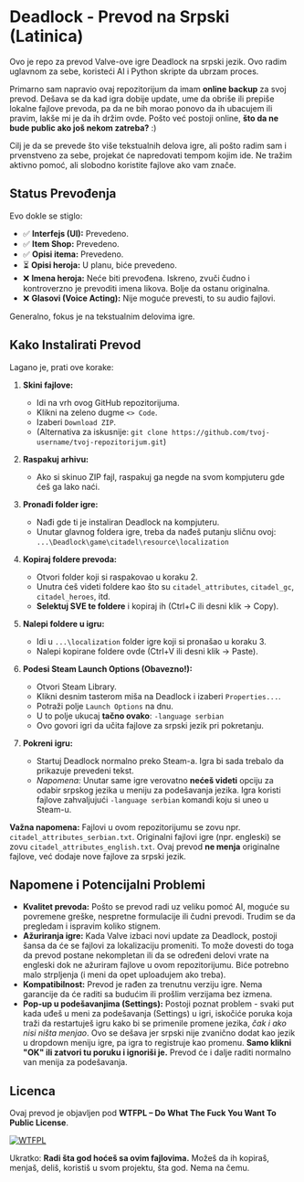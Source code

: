 # Deadlock - Prevod na Srpski (Latinica)

Ovo je repo za prevod Valve-ove igre Deadlock na srpski jezik. Ovo radim uglavnom za sebe, koristeći AI i Python skripte da ubrzam proces.

Primarno sam napravio ovaj repozitorijum da imam **online backup** za svoj prevod. Dešava se da kad igra dobije update, ume da obriše ili prepiše lokalne fajlove prevoda, pa da ne bih morao ponovo da ih ubacujem ili pravim, lakše mi je da ih držim ovde. Pošto već postoji online, **što da ne bude public ako još nekom zatreba?** :)

Cilj je da se prevede što više tekstualnih delova igre, ali pošto radim sam i prvenstveno za sebe, projekat će napredovati tempom kojim ide. Ne tražim aktivno pomoć, ali slobodno koristite fajlove ako vam znače.

## Status Prevođenja

Evo dokle se stiglo:

* ✅ **Interfejs (UI):** Prevedeno.
* ✅ **Item Shop:** Prevedeno.
* ✅ **Opisi itema:** Prevedeno.
* ⏳ **Opisi heroja:** U planu, biće prevedeno.
* ❌ **Imena heroja:** Neće biti prevođena. Iskreno, zvuči čudno i kontroverzno je prevoditi imena likova. Bolje da ostanu originalna.
* ❌ **Glasovi (Voice Acting):** Nije moguće prevesti, to su audio fajlovi.

Generalno, fokus je na tekstualnim delovima igre.

## Kako Instalirati Prevod

Lagano je, prati ove korake:

1.  **Skini fajlove:**
    * Idi na vrh ovog GitHub repozitorijuma.
    * Klikni na zeleno dugme `<> Code`.
    * Izaberi `Download ZIP`.
    * (Alternativa za iskusnije: `git clone https://github.com/tvoj-username/tvoj-repozitorijum.git`)

2.  **Raspakuj arhivu:**
    * Ako si skinuo ZIP fajl, raspakuj ga negde na svom kompjuteru gde ćeš ga lako naći.

3.  **Pronađi folder igre:**
    * Nađi gde ti je instaliran Deadlock na kompjuteru.
    * Unutar glavnog foldera igre, treba da nađeš putanju sličnu ovoj: `...\Deadlock\game\citadel\resource\localization`

4.  **Kopiraj foldere prevoda:**
    * Otvori folder koji si raspakovao u koraku 2.
    * Unutra ćeš videti foldere kao što su `citadel_attributes`, `citadel_gc`, `citadel_heroes`, itd.
    * **Selektuj SVE te foldere** i kopiraj ih (Ctrl+C ili desni klik -> Copy).

5.  **Nalepi foldere u igru:**
    * Idi u `...\localization` folder igre koji si pronašao u koraku 3.
    * Nalepi kopirane foldere ovde (Ctrl+V ili desni klik -> Paste).

6.  **Podesi Steam Launch Options (Obavezno!):**
    * Otvori Steam Library.
    * Klikni desnim tasterom miša na Deadlock i izaberi `Properties...`.
    * Potraži polje `Launch Options` na dnu.
    * U to polje ukucaj **tačno ovako**: `-language serbian`
    * Ovo govori igri da učita fajlove za srpski jezik pri pokretanju.

7.  **Pokreni igru:**
    * Startuj Deadlock normalno preko Steam-a. Igra bi sada trebalo da prikazuje prevedeni tekst.
    * *Napomena:* Unutar same igre verovatno **nećeš videti** opciju za odabir srpskog jezika u meniju za podešavanja jezika. Igra koristi fajlove zahvaljujući `-language serbian` komandi koju si uneo u Steam-u.

**Važna napomena:** Fajlovi u ovom repozitorijumu se zovu npr. `citadel_attributes_serbian.txt`. Originalni fajlovi igre (npr. engleski) se zovu `citadel_attributes_english.txt`. Ovaj prevod **ne menja** originalne fajlove, već dodaje nove fajlove za srpski jezik.

## Napomene i Potencijalni Problemi

* **Kvalitet prevoda:** Pošto se prevod radi uz veliku pomoć AI, moguće su povremene greške, nespretne formulacije ili čudni prevodi. Trudim se da pregledam i ispravim koliko stignem.
* **Ažuriranja igre:** Kada Valve izbaci novi update za Deadlock, postoji šansa da će se fajlovi za lokalizaciju promeniti. To može dovesti do toga da prevod postane nekompletan ili da se određeni delovi vrate na engleski dok ne ažuriram fajlove u ovom repozitorijumu. Biće potrebno malo strpljenja (i meni da opet uploadujem ako treba).
* **Kompatibilnost:** Prevod je rađen za trenutnu verziju igre. Nema garancije da će raditi sa budućim ili prošlim verzijama bez izmena.
* **Pop-up u podešavanjima (Settings):** Postoji poznat problem - svaki put kada uđeš u meni za podešavanja (Settings) u igri, iskočiće poruka koja traži da restartuješ igru kako bi se primenile promene jezika, *čak i ako nisi ništa menjao*. Ovo se dešava jer srpski nije zvanično dodat kao jezik u dropdown meniju igre, pa igra to registruje kao promenu. **Samo klikni "OK" ili zatvori tu poruku i ignoriši je.** Prevod će i dalje raditi normalno van menija za podešavanja.

## Licenca

Ovaj prevod je objavljen pod **WTFPL – Do What The Fuck You Want To Public License**.

[![WTFPL](http://www.wtfpl.net/wp-content/uploads/2012/12/wtfpl-badge-4.png)](http://www.wtfpl.net/)

Ukratko: **Radi šta god hoćeš sa ovim fajlovima.** Možeš da ih kopiraš, menjaš, deliš, koristiš u svom projektu, šta god. Nema na čemu.
